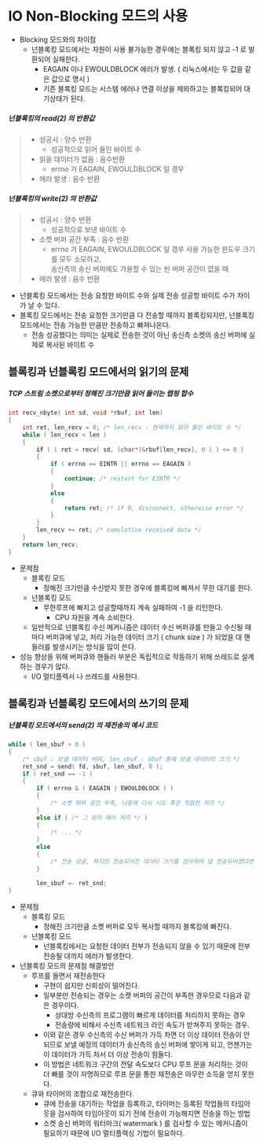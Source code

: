 # IO Non-Blocking 모드의 사용
* Blocking 모드와의 차이점
	- 넌블록킹 모드에서는 자원이 사용 불가능한 경우에는 블록킹 되지 않고 -1 로 발환되어 실패한다.
		- EAGAIN 이나 EWOULDBLOCK 에러가 발생. ( 리눅스에서는 두 값을 같은 값으로 명시 )
		- 기존 블록킹 모드는 시스템 에러나 연결 이상을 제외하고는 블록킹되어 대기상태가 된다.

##### 넌블록킹의 read(2) 의 반환값
> * 성공시 : 양수 반환  
>	- 성공적으로 읽어 들인 바이트 수  
> * 읽을 데이터가 없음 : 음수반환  
> 	- errno 가 EAGAIN, EWOULDBLOCK 일 경우  
> * 에러 발생 : 음수 반환  


##### 넌블록킹의 write(2) 의 반환값
> * 성공시 : 양수 반환  
> 	- 성공적으로 보낸 바이트 수   
> * 소켓 버퍼 공간 부족 : 음수 반환    
>	- errno 가 EAGAIN, EWOULDBLOCK 일 경우 사용 가능한 윈도우 크기를 모두 소모하고,  
>	송신측의 송신 버퍼에도 가용할 수 있는 빈 버퍼 공간이 없을 때    
> * 에러 발생 : 음수 반환  

- 넌블록킹 모드에서는 전송 요청한 바이트 수와 실제 전송 성공항 바이트 수가 차이가 날 수 있다.
- 블록킹 모드에서는 전송 요청한 크기만큼 다 전송할 때까지 블록킹되지만,
	넌블록킹 모드에서는 전송 가능한 만큼만 전송하고 빠져나온다.
	- 전송 성공했다는 의미는 실제로 전송한 것이 아닌 송신측 소켓의 송신 버퍼에 실제로 복사된 바이트 수 


## 블록킹과 넌블록킹 모드에서의 읽기의 문제

##### TCP 스트림 소켓으로부터 정해진 크기만큼 읽어 들이는 랩핑 합수
```c++
int recv_nbyte( int sd, void *rbuf, int len)
{
	int ret, len_recv = 0; /* len_recv : 현재까지 읽어 들인 바이트 수 */
	while ( len_recv < len )
	{
		if ( ( ret = recv( sd, (char*)&rbuf[len_recv], 0 ) ) <= 0 )
		{
			if ( errno == EINTR || errno == EAGAIN )
			{
				continue; /* restart for EINTR */
			}
			else
			{
				return ret; /* if 0, disconnect, otherwise error */
			}
		}
		len_recv += ret; /* cumulative received data */
	}
	return len_recv;
}
```
* 문제점
	* 블록킹 모드
		- 정해진 크기만큼 수신받지 못한 경우에 블록킹에 빠져서 무한 대기를 한다.
	* 넌블록킹 모드
		- 무한루프에 빠지고 성공할때까지 계속 실패하여 -1 을 리턴한다.
			- CPU 자원을 계속 소비한다.
	- 일반적으로 넌블록킹 수신 메커니즘은 데이터 수신 버퍼큐를 만들고 수신될 때마다 버퍼큐에 넣고, 
	처리 가능한 데이터 크기 ( chunk size ) 가 되었을 대 핸들러를 발생시키는 방식을 많이 쓴다.
* 성능 향상을 위해 버퍼큐와 핸들러 부분은 독립적으로 작동하기 위해 쓰레드로 설계하는 경우가 많다.
	- I/O 멀티플렉서 나 쓰레드를 사용한다.


## 블록킹과 넌블록킹 모드에서의 쓰기의 문제

##### 넌블록킹 모드에서의 send(2) 의 재전송의 예시 코드
```c++
while ( len_sbuf > 0 )
{
	/* sbuf : 보낼 데이터 버퍼, len_sbuf : sbuf 중에 보낼 데이터의 크기 */
	ret_snd = send( fd, sbuf, len_sbuf, 0 );
	if ( ret_snd == -1 )
	{
		if ( errno & ( EAGAIN | EWOULDBLOCK ) )
		{
			/* 소켓 버퍼 공간 부족, 나중에 다시 시도 혹은 적절한 처리 */
		}
		else if ( /* 그 외의 에러 처리 */ )
		{
			/* ... */
		}
		else
		{
			/* 전송 성공, 하지만 전송되어진 데이터 크기를 검사하여 덜 전송되어졌다면 다시 전송 */
		}

		len_sbuf =- ret_snd;
}
```

* 문제점
	* 블록킹 모드
		- 정해진 크기만큼 소켓 버퍼로 모두 복사할 때까지 블록킹에 빠진다.
	* 넌블록킹 모드
		- 넌블록킹에서는 요청한 데이터 전부가 전송되지 않을 수 있기 때문에 전부 전송될 대까지 에러가 발생한다.
* 넌블록킹 모드의 문제점 해결방안
	* 루프를 돌면서 재전송한다
		- 구현이 쉽지만 신뢰성이 떨어진다.
		- 일부분만 전송되는 경우는 소켓 버퍼의 공간이 부족한 경우므로 다음과 같은 경우이다.
			- 상대방 수신측의 프로그램이 빠르게 데이터를 처리하지 못하는 경우
			- 전송량에 비해서 수신측 네트워크 라인 속도가 받쳐주지 못하는 경우.
		- 이와 같은 경우 수신측의 수신 버퍼가 가득 차면 더 이상 데이터 전송이 안 되므로
		보낼 예정의 데이터가 송신측의 송신 버퍼에 쌓이게 되고, 
		언젠가는 이 데이터가 가득 차서 더 이상 전송이 힘들다.
		* 이 방법은 네트워크 구간의 전달 속도보다 CPU 루프 문을 처리하는 것이 더 빠를 것이 자명하므로
		루프 문을 통한 재전송은 아무런 소득을 얻지 못한다.
	* 큐와 타이머의 조합으로 재전송한다.
		- 큐에 전송을 대기하는 작업을 등록하고, 타이머는 등록된 작업들의 타임아웃을 검사하여
		타임아웃이 되기 전에 전송이 가능해지면 전송을 하는 방법
		- 소켓 송신 버퍼의 워터마크( watermark ) 를 검사할 수 있는 메커니즘이 필요하기 때문에
		I/O 멀티플렉싱 기법이 필요하다.
